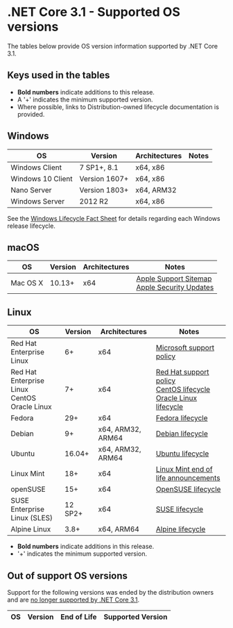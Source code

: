 # .NET Core 3.1 - Supported OS versions

The tables below provide OS version information supported by .NET Core 3.1.

## Keys used in the tables

* **Bold numbers** indicate additions to this release.
* A '+' indicates the minimum supported version.
* Where possible, links to Distribution-owned lifecycle documentation is provided.

## Windows

OS                            | Version                       | Architectures  | Notes
------------------------------|-------------------------------|----------------|-----
Windows Client                | 7 SP1+, 8.1                   | x64, x86       |
Windows 10 Client             | Version 1607+                 | x64, x86       |
Nano Server                   | Version 1803+                 | x64, ARM32     |
Windows Server                | 2012 R2                  | x64, x86       |

See the [Windows Lifecycle Fact Sheet](https://support.microsoft.com/en-us/help/13853/windows-lifecycle-fact-sheet) for details regarding each Windows release lifecycle.

## macOS

OS                            | Version                       | Architectures  | Notes
------------------------------|-------------------------------|----------------|-----
Mac OS X                      | 10.13+                        | x64            | [Apple Support Sitemap](https://support.apple.com/sitemap) <br> [Apple Security Updates](https://support.apple.com/en-us/HT201222)

## Linux

OS                            | Version                       | Architectures  | Notes
------------------------------|-------------------------------|----------------|-----
Red Hat Enterprise Linux      | 6+                            | x64            | [Microsoft support policy](https://www.microsoft.com/net/support/policy)
Red Hat Enterprise Linux <br> CentOS <br> Oracle Linux | 7+    | x64            | [Red Hat support policy](https://access.redhat.com/support/policy/updates/errata/) <br> [CentOS lifecycle](https://wiki.centos.org/FAQ/General#head-fe8a0be91ee3e7dea812e8694491e1dde5b75e6d) <br> [Oracle Linux lifecycle](http://www.oracle.com/us/support/library/elsp-lifetime-069338.pdf)
Fedora                        | 29+                    | x64            | [Fedora lifecycle](https://fedoraproject.org/wiki/End_of_life)
Debian                        | 9+                       | x64, ARM32, ARM64     | [Debian lifecycle](https://wiki.debian.org/DebianReleases)
Ubuntu                        | 16.04+                  | x64, ARM32, ARM64   | [Ubuntu lifecycle](https://wiki.ubuntu.com/Releases)
Linux Mint                    | 18+                          | x64            | [Linux Mint end of life announcements](https://forums.linuxmint.com/search.php?keywords=%22end+of+life%22&terms=all&author=&sc=1&sf=titleonly&sr=posts&sk=t&sd=d&st=0&ch=300&t=0&submit=Search)
openSUSE                      | 15+                         | x64            | [OpenSUSE lifecycle](https://en.opensuse.org/Lifetime)
SUSE Enterprise Linux (SLES)  | 12 SP2+                       | x64            | [SUSE lifecycle](https://www.suse.com/lifecycle/)
Alpine Linux                  | 3.8+                          | x64, ARM64            | [Alpine lifecycle](https://wiki.alpinelinux.org/wiki/Alpine_Linux:Releases)

* **Bold numbers** indicate additions in this release.
* '+' indicates the minimum supported version.

## Out of support OS versions

Support for the following versions was ended by the distribution owners and are [no longer supported by .NET Core 3.1](https://github.com/dotnet/core/blob/master/os-lifecycle-policy.md).

|OS         | Version  | End of Life | Supported Version|
|-----------|----------|-------------|------------------|
